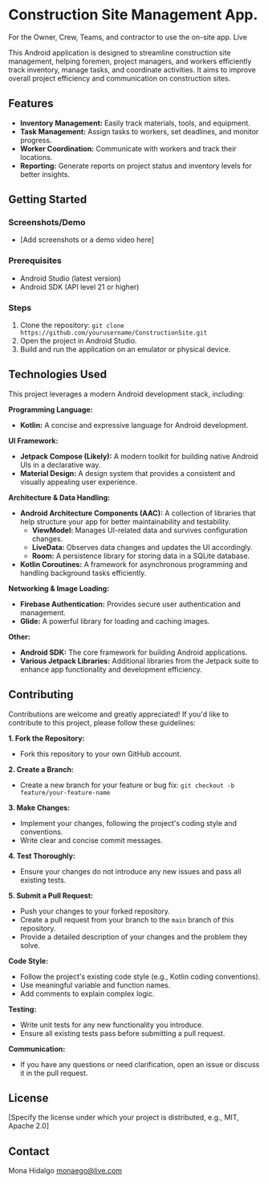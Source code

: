# Construction Site Management App. 

For the Owner, Crew, Teams, and contractor to use the on-site app. Live 

This Android application is designed to streamline construction site management, helping foremen, project managers, and workers efficiently track inventory, manage tasks, and coordinate activities. It aims to improve overall project efficiency and communication on construction sites.

## Features

* **Inventory Management:** Easily track materials, tools, and equipment.
* **Task Management:** Assign tasks to workers, set deadlines, and monitor progress.
* **Worker Coordination:** Communicate with workers and track their locations.
* **Reporting:** Generate reports on project status and inventory levels for better insights.

## Getting Started

### Screenshots/Demo

* [Add screenshots or a demo video here]

### Prerequisites

* Android Studio (latest version)
* Android SDK (API level 21 or higher)

### Steps

1. Clone the repository: `git clone https://github.com/yourusername/ConstructionSite.git`
2. Open the project in Android Studio.
3. Build and run the application on an emulator or physical device.

## Technologies Used

This project leverages a modern Android development stack, including:

**Programming Language:**

* **Kotlin:** A concise and expressive language for Android development.

**UI Framework:**

* **Jetpack Compose (Likely):** A modern toolkit for building native Android UIs in a declarative way.
* **Material Design:** A design system that provides a consistent and visually appealing user experience.

**Architecture & Data Handling:**

* **Android Architecture Components (AAC):** A collection of libraries that help structure your app for better maintainability and testability.
    * **ViewModel:** Manages UI-related data and survives configuration changes.
    * **LiveData:** Observes data changes and updates the UI accordingly.
    * **Room:** A persistence library for storing data in a SQLite database.
* **Kotlin Coroutines:** A framework for asynchronous programming and handling background tasks efficiently.

**Networking & Image Loading:**

* **Firebase Authentication:** Provides secure user authentication and management.
* **Glide:** A powerful library for loading and caching images.

**Other:**

* **Android SDK:** The core framework for building Android applications.
* **Various Jetpack Libraries:** Additional libraries from the Jetpack suite to enhance app functionality and development efficiency.


## Contributing

Contributions are welcome and greatly appreciated! If you'd like to contribute to this project, please follow these guidelines:

**1. Fork the Repository:**

   - Fork this repository to your own GitHub account.

**2. Create a Branch:**

   - Create a new branch for your feature or bug fix: `git checkout -b feature/your-feature-name`

**3. Make Changes:**

   - Implement your changes, following the project's coding style and conventions.
   - Write clear and concise commit messages.

**4. Test Thoroughly:**

   - Ensure your changes do not introduce any new issues and pass all existing tests.

**5. Submit a Pull Request:**

   - Push your changes to your forked repository.
   - Create a pull request from your branch to the `main` branch of this repository.
   - Provide a detailed description of your changes and the problem they solve.

**Code Style:**

   - Follow the project's existing code style (e.g., Kotlin coding conventions).
   - Use meaningful variable and function names.
   - Add comments to explain complex logic.

**Testing:**

   - Write unit tests for any new functionality you introduce.
   - Ensure all existing tests pass before submitting a pull request.

**Communication:**

   - If you have any questions or need clarification, open an issue or discuss it in the pull request.
## License

[Specify the license under which your project is distributed, e.g., MIT, Apache 2.0]

## Contact

Mona Hidalgo 
monaego@live.com

       
